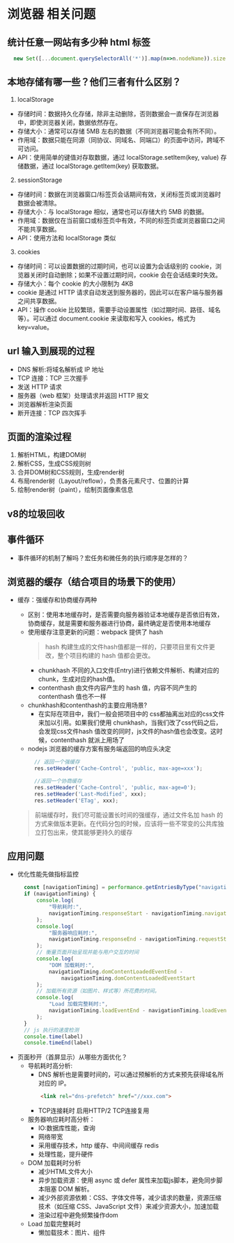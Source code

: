 # 浏览器 相关问题

## 统计任意一网站有多少种 html 标签
  ```js
    new Set([...document.querySelectorAll('*')].map(n=>n.nodeName)).size
  ```

## 本地存储有哪一些？他们三者有什么区别？
1. localStorage
  - 存储时间：数据持久化存储，除非主动删除，否则数据会一直保存在浏览器中，即使浏览器关闭，数据依然存在。
  - 存储大小：通常可以存储 5MB 左右的数据（不同浏览器可能会有所不同）。
  - 作用域：数据只能在同源（同协议、同域名、同端口）的页面中访问，跨域不可访问。
  - API：使用简单的键值对存取数据，通过 localStorage.setItem(key, value) 存储数据，通过 localStorage.getItem(key) 获取数据。

2. sessionStorage
  - 存储时间：数据在浏览器窗口/标签页会话期间有效，关闭标签页或浏览器时数据会被清除。
  - 存储大小：与 localStorage 相似，通常也可以存储大约 5MB 的数据。
  - 作用域：数据仅在当前窗口或标签页中有效，不同的标签页或浏览器窗口之间不能共享数据。
  - API：使用方法和 localStorage 类似

3. cookies
  - 存储时间：可以设置数据的过期时间，也可以设置为会话级别的 cookie，浏览器关闭时自动删除；如果不设置过期时间，cookie 会在会话结束时失效。
  - 存储大小：每个 cookie 的大小限制为 4KB
  - cookie 是通过 HTTP 请求自动发送到服务器的，因此可以在客户端与服务器之间共享数据。
  - API：操作 cookie 比较繁琐，需要手动设置属性（如过期时间、路径、域名等）。可以通过 document.cookie 来读取和写入 cookies，格式为 key=value。

## url 输入到展现的过程
  - DNS 解析:将域名解析成 IP 地址
  - TCP 连接：TCP 三次握手
  - 发送 HTTP 请求
  - 服务器（web 框架）处理请求并返回 HTTP 报文
  - 浏览器解析渲染页面
  - 断开连接：TCP 四次挥手

## 页面的渲染过程
1. 解析HTML，构建DOM树
2. 解析CSS，生成CSS规则树
3. 合并DOM树和CSS规则，生成render树
4. 布局render树（Layout/reflow），负责各元素尺寸、位置的计算
5. 绘制render树（paint），绘制页面像素信息

## v8的垃圾回收

## 事件循环
  - 事件循环的机制了解吗？宏任务和微任务的执行顺序是怎样的？

## 浏览器的缓存（结合项目的场景下的使用）
* 缓存：强缓存和协商缓存两种
    - 区别：使用本地缓存时，是否需要向服务器验证本地缓存是否依旧有效，协商缓存，就是需要和服务器进行协商，最终确定是否使用本地缓存
    + 使用缓存注意更新的问题：webpack 提供了 hash
        > hash 构建生成的文件hash值都是一样的，只要项目里有文件更改，整个项目构建的 hash 值都会更改。
        - chunkhash 不同的入口文件(Entry)进行依赖文件解析、构建对应的chunk，生成对应的hash值。
        - contenthash 由文件内容产生的 hash 值，内容不同产生的 contenthash 值也不一样
    + chunkhash和contenthash的主要应用场景?
        - 在实际在项目中，我们一般会把项目中的 css都抽离出对应的css文件来加以引用。如果我们使用 chunkhash，当我们改了css代码之后，会发现css文件hash 值改变的同时，js文件的hash值也会改变。这时候，contenthash 就派上用场了

    - nodejs 浏览器的缓存方案有服务端返回的响应头决定
      ```js
        // 返回一个强缓存
        res.setHeader('Cache-Control', 'public, max-age=xxx');

        //返回一个协商缓存
        res.setHeader('Cache-Control', 'public, max-age=0');
        res.setHeader('Last-Modified', xxx);
        res.setHeader('ETag', xxx);

       ```
    > 前端缓存时，我们尽可能设置长时间的强缓存，通过文件名加  hash 的方式来做版本更新。在代码分包的时候，应该将一些不常变的公共库独立打包出来，使其能够更持久的缓存

## 应用问题
* 优化性能先做指标监控
  ```js
    const [navigationTiming] = performance.getEntriesByType("navigation");
    if (navigationTiming) {
        console.log(
            "导航耗时:",
            navigationTiming.responseStart - navigationTiming.navigationStart
        );
        console.log(
            "服务器响应耗时:",
            navigationTiming.responseEnd - navigationTiming.requestStart
        );
        // 衡量页面开始呈现并能与用户交互的时间
        console.log(
            "DOM 加载耗时:",
            navigationTiming.domContentLoadedEventEnd -
                navigationTiming.domContentLoadedEventStart
        );
        // 加载所有资源（如图片、样式等）所花费的时间。
        console.log(
            "Load 加载完整耗时:",
            navigationTiming.loadEventEnd - navigationTiming.loadEventStart
        );
    }
    // js 执行的速度检测
    console.time(label) 
    console.timeEnd(label)
  ```
* 页面秒开（首屏显示）从哪些方面优化？
  + 导航耗时高分析: 
    - DNS 解析也是需要时间的，可以通过预解析的方式来预先获得域名所对应的 IP。
    ```html
        <link rel="dns-prefetch" href="//xxx.com">
    ```
    - TCP连接耗时 启用HTTP/2 TCP连接复用
  + 服务器响应耗时高分析：
    - IO:数据库性能，查询
    - 网络带宽
    - 采用缓存技术，http 缓存、中间间缓存 redis
    - 处理性能，提升硬件
  + DOM 加载耗时分析
    - 减少HTML文件大小
    - 异步加载资源：使用 async 或 defer 属性来加载js脚本，避免同步脚本阻塞 DOM 解析。
    - 减少外部资源依赖：CSS、字体文件等，减少请求的数量，资源压缩 技术（如压缩 CSS、JavaScript 文件）来减少资源大小，加速加载
    - 渲染过程中避免频繁操作dom
  + Load 加载完整耗时
    - 懒加载技术：图片、组件